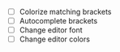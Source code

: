 - [ ] Colorize matching brackets
- [ ] Autocomplete brackets
- [ ] Change editor font
- [ ] Change editor colors